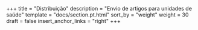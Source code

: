 +++
title = "Distribuição"
description = "Envio de artigos para unidades de saúde"
template = "docs/section.pt.html"
sort_by = "weight"
weight = 30
draft = false
insert_anchor_links = "right"
+++
